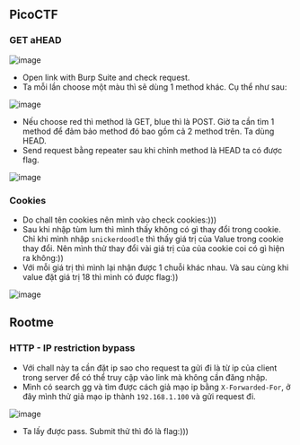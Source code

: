 ## PicoCTF

### GET aHEAD
![image](https://github.com/user-attachments/assets/187c9f2a-a7ee-4bd5-80da-31cb7055e699)

- Open link with Burp Suite and check request.
- Ta mỗi lần choose một màu thì sẽ dùng 1 method khác. Cụ thể như sau:

![image](https://github.com/user-attachments/assets/feb70905-63ab-426e-9c4f-d2455a9263bd)
- Nếu choose red thì method là GET, blue thì là POST. Giờ ta cần tìm 1 method để đảm bảo method đó bao gồm cả 2 method trên. Ta dùng HEAD.
- Send request bằng repeater sau khi chỉnh method là HEAD ta có được flag.

![image](https://github.com/user-attachments/assets/e0b7e80d-ca31-4434-8631-81d463fe5a99)

### Cookies
- Do chall tên cookies nên mình vào check cookies:)))
- Sau khi nhập tùm lum thì mình thấy không có gì thay đổi trong cookie. Chỉ khi mình nhập `snickerdoodle` thì thấy giá trị của Value trong cookie thay đổi. Nên mình thử thay đổi vài giá trị của của cookie coi có gì hiện ra không:))
- Với mỗi giá trị thì mình lại nhận được 1 chuỗi khác nhau. Và sau cùng khi value đặt giá trị 18 thì mình có được flag:))

![image](https://github.com/user-attachments/assets/0f82281f-8866-4a6f-91a6-335ec82a54b4)


## Rootme
### HTTP - IP restriction bypass
- Với chall này ta cần đặt ip sao cho request ta gửi đi là từ ip của client trong server để có thể truy cập vào link mà không cần đăng nhập.
- Mình có search gg và tìm được cách giả mạo ip bằng `X-Forwarded-For`, ở đây mình thử giả mạo ip thành `192.168.1.100` và gửi request đi.

![image](https://github.com/user-attachments/assets/64a2c518-138f-460a-a958-c3b020f52dd3)
- Ta lấy được pass. Submit thử thì đó là flag:)))

